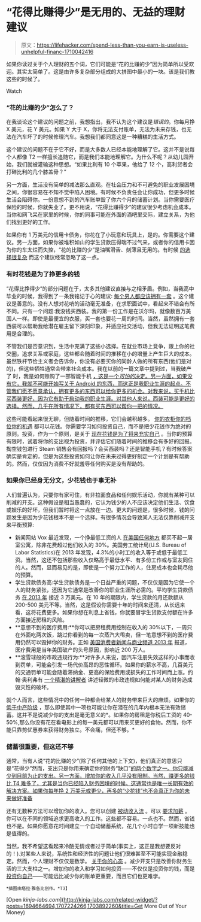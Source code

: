 # “花得比赚得少”是无用的、无益的理财建议

> 原文：<https://lifehacker.com/spend-less-than-you-earn-is-useless-unhelpful-financ-1710042416>

如果你读过关于个人理财的五个词，它们可能是“花的比赚的少”因为简单所以受欢迎。其实太简单了。这是由许多复杂部分组成的大拼图中最小的一块。该是我们教这些的时候了。

Watch

### **“花的比赚的少”怎么了？**

在我谈论这个建议的问题之前，我想指出，我不认为这个建议是*错误的*。你每月挣 X 美元，花 Y 美元。如果 Y 大于 X，你将无法支付账单，无法为未来存钱，也无法在汽车坏了的时候修理汽车。我想我们都同意这是一种糟糕的生活方式。

这个建议的问题不在于它不好，而是大多数人已经本能地理解了它。这并不是说每个人都像 T2 一样擅长追随它，而是我们本能地理解它。为什么不呢？从幼儿园开始，我们就被灌输这种思想。“如果比利有 10 个苹果，他给了 12 个，高利贷者会打碎比利的几个膝盖骨？”

另一方面，生活没有简单的减法那么直观。在社会压力和不可避免的职业发展困境之间，你很容易在不知不觉中陷入困境。有时候不负责任会让你成功，但更多时候生活会阻碍你。一份意想不到的汽车账单毁了你六个月的储蓄计划。当你需要医疗保险的时候，你就失业了。更不用说，“花得比赚得少”的建议很少考虑机会成本。当你和网飞呆在家里的时候，你的同事可能在外面的酒吧里交际，建立关系，为他们找到更好的工作。

如果你有 1 万美元的信用卡债务，你花在了小玩意和玩具上，是的。你需要这个建议。另一方面，如果你被堆积如山的学生贷款压得喘不过气来，或者你的信用卡因为你的车太烂而失控，“花的比赚的少”是油嘴滑舌、刻薄且无用的。有时候 [的选择很复杂](https://lifehacker.com/the-financial-advice-im-glad-i-ignored-when-i-was-brok-1492198947) 而这个建议经常忽略了这一点。

### **有时花钱是为了挣更多的钱**

“花得比挣得少”的部分问题在于，太多其他建议直接与之相矛盾。例如，当我高中毕业的时候，我得到了一条我铭记于心的建议: [每个男人都应该拥有一套](http://www.artofmanliness.com/2010/05/13/how-to-build-your-wardrobe-2/) 。这个建议是善意的。没有人想对花哨的活动毫无准备，在求职面试中，看起来不错会有所不同。只有一个问题:我没钱买西装。我的第一份工作是在沃尔玛，就像数百万美国人一样。即使是最便宜的衣服，买一套也要花一周的时间。当然，虽然拥有一套西装可以帮助我给潜在雇主留下深刻印象，并适应社交活动，但我无法证明这笔费用是合理的。

不管我们是否意识到，生活中充满了这些小选择。在就业市场上竞争，跟上你的社交圈，追求关系或家庭，这些都会随着时间的推移在小的增量上产生巨大的成本。虽然铁杆节俭主义者会告诉你，你没有必要买你的同龄人做的所有东西(他们是对的)，但这些牺牲通常会带来社会成本。我在以前的一篇文章中提到过，当我破产了 时，我是如何赊购了一部智能手机 [，这是一个*可怕的*决定。另一方面，如果没有它，我就不可能开始写关于 Android 的东西，而这正是我职业生涯的起点。不管我们愿不愿意承认，拥有更多的东西可以给你更多的机会。对我来说，买手机比买西装更好，因为它有助于启动我的职业生涯。对其他人来说，西装可能是更好的选择。然而，几乎在所有情况下，都有买东西可以帮你一把的情况。](http://lifehacker.com/the-financial-advice-im-glad-i-ignored-when-i-was-brok-1492198947)

这些可能看起来很无聊，但随着时间的推移，它们会越积越多。 [你的衣柜](https://lifehacker.com/how-can-i-learn-to-dress-better-1215111190)[你的档位](http://lifehacker.com/tag/stuff-we-like#_ga=1.131103690.431406394.1415821409)[你的机遇](http://lifehacker.com/how-to-skip-the-sleaze-and-build-a-real-professional-ne-510256651#_ga=1.131103690.431406394.1415821409) 都可以花钱。你需要学习如何投资自己，而不是把少花钱作为绝对的原则。投资，作为一个原则，是关于 [现在花钱是为了将来充实自己](http://twocents.lifehacker.com/the-many-different-types-of-investments-and-how-they-w-1683582510) 。当你的预算有限时，试着将你的支出视为投资，并评估它们随着时间的推移会有多好的回报。掏空钱包进行 Steam 销售会有回报吗？会买西装吗？还是智能手机？有时候答案确实是肯定的，但是为这些投资如何让你在未来过得更好制定一个计划是有帮助的。然而，仅仅因为消费不好就羞辱任何购买是没有帮助的。

### 如果你已经身无分文，少花钱也于事无补

人们普遍认为，只要你有家可住，有非拉面食品和任何娱乐活动，你就有某种可以削减的开支。这种假设是相当愚蠢的，它认为钱少的人不应该决定他们生活、饮食或娱乐的好坏，但我们暂时将这一点放在一边。更大的问题是，很多时候，钱的问题发生是因为少花钱根本不是一个选择。有很多情况会导致某人无法仅靠削减开支来平衡预算:

*   新闻网站 Vox 最近发现，一个挣最低工资的人 [在美国任何地方](http://www.vox.com/2015/5/28/8679889/minimum-wage-housing-map) 都买不起一居室公寓，除非花费超过他们收入的 30%。美国劳工统计局(U.S. Bureau of Labor Statistics)在 2013 年发现，4.3%的小时工的收入等于或低于最低工资。当然，这还不包括那些收入仅略高于最低水平、有多份工作或与室友同住的人。然而，显而易见的是，即使是一个努力工作的人，住房成本也会耗尽他的预算。
*   学生贷款债务高:学生贷款债务是一个日益严重的问题，不仅仅是因为它使一个人的财务紧张，还因为它通常是改善你的职业生涯所必需的。平均学生贷款债务 [在 2013 年](http://www.usnews.com/news/articles/2014/11/13/average-student-loan-debt-hits-30-000) 接近 3 万美元。在 10 年的期限内，学生贷款的月还款额从 200-500 美元不等。当然，这是假设你需要十年的时间来还清，从长远来看，这将花费更多。如果你想在利息上省钱，你就要冒学生贷款支付额在许多方面接近房租的风险。
*   **意想不到的医疗费用:**你可以把房租费用控制在收入的 30%以下，一周只在外面吃两次饭，跳过你看到的每一次蒸汽大甩卖，但一笔意想不到的医疗费用仍然可以毁掉你的财务。正如 [美国消费者新闻与商业频道 2013 年](http://www.cnbc.com/id/100840148) 报道，医疗费用是当年美国破产的头号原因，影响近 200 万人。
*   **滚雪球般的市政违规行为:**对许多人来说，因汽车注册失效这样的小事而收到罚单，可能会引发一场代价高昂的恶性循环。如果你的薪水不高，几百美元的交通罚单可能会随着滞纳金、更高的保险费用或损失的工作时间而上涨。约翰·奥利弗有 [一个精湛的讲解者](https://youtu.be/0UjpmT5noto) 讲述轻微的市政违规如何能对某人的财务造成毁灭性的破坏。

就个人而言，这些情况中的任何一种都会给某人的财务带来巨大的麻烦。如果你的 [低于中产阶级](https://twocents.lifehacker.com/the-salary-required-to-be-middle-class-in-every-state-1695393156) ，那么即使其中一项也可能让你在潜在的几年内根本无法有效储蓄。这并不是说减少你的支出是毫无意义的*。如果你的房租是你税后工资的 40-50%,那么你没有花在看电影上的每一美元都可以用来买更好的食物。然而，你不能只靠剪优惠券来获得财务独立。不会痛，但还不够。*

### 储蓄很重要，但这还不够

通常，当有人说“花的比赚的少”(除了任何其他的上下文)，他们真正的意思只是“花得少”然而，支出只是你用来确定你的财务“缺口”[的两个数字之一。你只能减少到目前为止的支出。另一方面，增加你的收入几乎没有限制。当然，赚更多的钱比 T4 难多了，尤其是当你已经陷入财务困境的时候。这通常也是唯一长期有效的解决方案。如果你每年挣 2 万美元或更少，再多的“少花钱”也不会真正为你的未来做好准备](https://www.rainn.org/statistics)

还有无数种方法可以增加你的收入。您可以创建 [被动收入流](http://lifehacker.com/why-passive-income-is-worth-more-than-active-income-1698928192) 。可以 [要求加薪](http://lifehacker.com/the-right-way-to-ask-for-a-raise-and-get-what-you-deser-1577005970) 。你可以在不同的领域追求更高收入的工作。这些都不容易。一点也不。然而，省钱也不是。如果你愿意花时间建立一个自动储蓄系统，花几个小时自学一项新技能也是值得的。

当然，我不希望这看起来冷酷无情或者过于简单(事实上，这正是我想要反对的！).对某些人来说，系统性和经济性的问题让他们很难甚至不可能实现金融稳定。然而，个人理财不仅仅是数学。 [关于你的心态](http://twocents.lifehacker.com/financial-success-is-more-than-math-its-about-mindset-1694664694) 。减少开支只是改善你财务生活的三大支柱之一。增加你的收入和学习如何投资——不仅仅是投资你的钱，而是 [投资你自己](http://lifehacker.com/the-first-financial-investment-you-should-make-is-in-yo-1564621483)——可能远比减少你的账单更重要，而且它们也更难学。

<small>*插图由塔拉·雅各比创作。*T3】</small>

[Open *kinja-labs.com*](http://kinja-labs.com/related-widget/?posts=1694664694,1707224266,1703892260&title=Get More Out of Your Money)